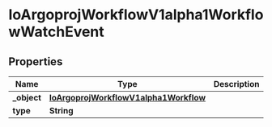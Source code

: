 

# IoArgoprojWorkflowV1alpha1WorkflowWatchEvent

## Properties

Name | Type | Description | Notes
------------ | ------------- | ------------- | -------------
**_object** | [**IoArgoprojWorkflowV1alpha1Workflow**](IoArgoprojWorkflowV1alpha1Workflow.md) |  |  [optional]
**type** | **String** |  |  [optional]



